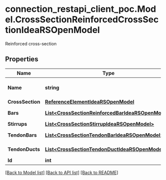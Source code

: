 # connection_restapi_client_poc.Model.CrossSectionReinforcedCrossSectionIdeaRSOpenModel
Reinforced cross-section

## Properties

Name | Type | Description | Notes
------------ | ------------- | ------------- | -------------
**Name** | **string** | Name of cross-section | [optional] 
**CrossSection** | [**ReferenceElementIdeaRSOpenModel**](ReferenceElementIdeaRSOpenModel.md) |  | [optional] 
**Bars** | [**List&lt;CrossSectionReinforcedBarIdeaRSOpenModel&gt;**](CrossSectionReinforcedBarIdeaRSOpenModel.md) | Reinforced bars | [optional] 
**Stirrups** | [**List&lt;CrossSectionStirrupIdeaRSOpenModel&gt;**](CrossSectionStirrupIdeaRSOpenModel.md) | Stirrups | [optional] 
**TendonBars** | [**List&lt;CrossSectionTendonBarIdeaRSOpenModel&gt;**](CrossSectionTendonBarIdeaRSOpenModel.md) | Tendon bars | [optional] 
**TendonDucts** | [**List&lt;CrossSectionTendonDuctIdeaRSOpenModel&gt;**](CrossSectionTendonDuctIdeaRSOpenModel.md) | Tendon ducts | [optional] 
**Id** | **int** | Element Id | [optional] 

[[Back to Model list]](../README.md#documentation-for-models) [[Back to API list]](../README.md#documentation-for-api-endpoints) [[Back to README]](../README.md)

